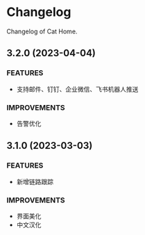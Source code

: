 # Changelog

Changelog of Cat Home.

## 3.2.0 (2023-04-04)

### FEATURES

- 支持邮件、钉钉、企业微信、飞书机器人推送

### IMPROVEMENTS

- 告警优化

## 3.1.0 (2023-03-03)

### FEATURES

- 新增链路跟踪

### IMPROVEMENTS

- 界面美化
- 中文汉化
